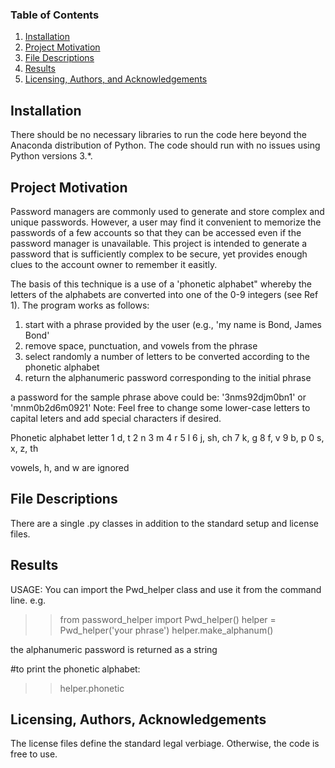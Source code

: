 
### Table of Contents

1. [Installation](#installation)
2. [Project Motivation](#motivation)
3. [File Descriptions](#files)
4. [Results](#results)
5. [Licensing, Authors, and Acknowledgements](#licensing)

## Installation <a name="installation"></a>

There should be no necessary libraries to run the code here beyond the Anaconda distribution of Python.  The code should run with no issues using Python versions 3.*.

## Project Motivation<a name="motivation"></a>

Password managers are commonly used to generate and store complex and unique passwords.  However, a user may find it convenient to memorize the passwords of a few accounts so that they can be accessed even if the password manager is unavailable. This project is intended to generate a password that is sufficiently complex to be secure, yet provides enough clues to the account owner to remember it easitly.

The basis of this technique is a use of a 'phonetic alphabet" whereby the letters of the alphabets are converted into one of the 0-9 integers (see Ref 1).
The program works as follows:
1. start with a phrase provided by the user (e.g., 'my name is Bond, James Bond'
2. remove space, punctuation, and vowels from the phrase
3. select randomly a number of letters to be converted according to the phonetic alphabet
4. return the alphanumeric password corresponding to the initial phrase

a password for the sample phrase above could be:
'3nms92djm0bn1'
or
'mnm0b2d6m0921'
Note:  Feel free to change some lower-case letters to capital leters and add special characters if desired.

Phonetic alphabet
         letter
1          d, t
2             n
3             m
4             r
5             l
6     j, sh, ch
7          k, g
8          f, v
9          b, p
0   s, x, z, th

vowels, h, and w are ignored


## File Descriptions <a name="files"></a>

There are a single .py classes in addition to the standard setup and license files.

## Results<a name="results"></a>

USAGE:
You can import the Pwd_helper class and use it from the command line.
e.g. 
>>from password_helper import Pwd_helper()
>>helper = Pwd_helper('your phrase')
>>helper.make_alphanum()

the alphanumeric password is returned as a string

#to print the phonetic alphabet:
>>helper.phonetic

## Licensing, Authors, Acknowledgements<a name="licensing"></a>
The license files define the standard legal verbiage. Otherwise, the code is free to use.
